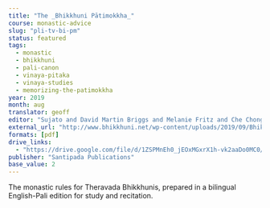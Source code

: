 ```yaml
---
title: "The _Bhikkhuni Pātimokkha_"
course: monastic-advice
slug: "pli-tv-bi-pm"
status: featured
tags:
  - monastic
  - bhikkhuni
  - pali-canon
  - vinaya-pitaka
  - vinaya-studies
  - memorizing-the-patimokkha
year: 2019
month: aug
translator: geoff
editor: "Sujato and David Martin Briggs and Melanie Fritz and Che Chong Peng and Tathālokā and Nimmalā"
external_url: "http://www.bhikkhuni.net/wp-content/uploads/2019/09/Bhikkhuni-Patimokkha-Fourth-Edition_Pali-and-English-International-Edition-by-FoEBT-4-August-2019.pdf"
formats: [pdf]
drive_links:
  - "https://drive.google.com/file/d/1ZSPMnEh0_jEOxMGxrX1h-vk2aaDo0MC0/view?usp=drivesdk"
publisher: "Santipada Publications"
base_value: 2
---
```


The monastic rules for Theravada Bhikkhunis, prepared in a bilingual English-Pali edition for study and recitation.
